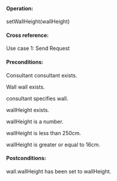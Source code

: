 #### Operation: 

setWallHeight(wallHeight) 

#### Cross reference: 

Use case 1: Send Request 

#### Preconditions: 

Consultant consultant exists. 

Wall wall exists. 

consultant specifies wall.

wallHeight exists.

wallHeight is a number.

wallHeight is less than 250cm.

wallHeight is greater or equal to 16cm.

#### Postconditions: 

wall.wallHeight has been set to wallHeight. 

